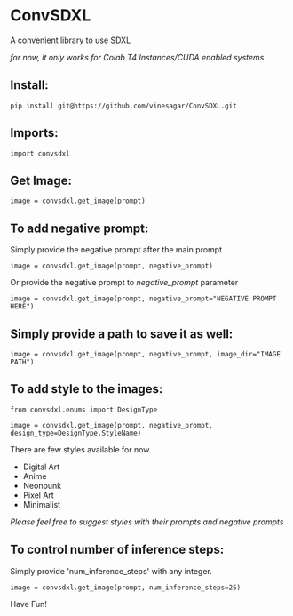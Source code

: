 # ConvSDXL
A convenient library to use SDXL

*for now, it only works for Colab T4 Instances/CUDA enabled systems*

## Install:
~~~
pip install git@https://github.com/vinesagar/ConvSDXL.git
~~~

## Imports:
~~~
import convsdxl
~~~

## Get Image:
~~~
image = convsdxl.get_image(prompt)
~~~

## To add negative prompt:
Simply provide the negative prompt after the main prompt
~~~
image = convsdxl.get_image(prompt, negative_prompt)
~~~
Or provide the negative prompt to *negative_prompt* parameter 
~~~
image = convsdxl.get_image(prompt, negative_prompt="NEGATIVE PROMPT HERE")
~~~

## Simply provide a path to save it as well:
~~~
image = convsdxl.get_image(prompt, negative_prompt, image_dir="IMAGE PATH")
~~~

## To add style to the images:
~~~
from convsdxl.enums import DesignType

image = convsdxl.get_image(prompt, negative_prompt, design_type=DesignType.StyleName)
~~~

There are few styles available for now.
- Digital Art
- Anime
- Neonpunk
- Pixel Art
- Minimalist

*Please feel free to suggest styles with their prompts and negative prompts*

## To control number of inference steps:
Simply provide 'num_inference_steps' with any integer.
~~~
image = convsdxl.get_image(prompt, num_inference_steps=25)
~~~

Have Fun!
